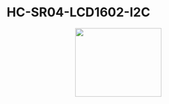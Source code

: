 # HC-SR04-LCD1602-I2C
<div style="text-align:center"><img src="https://user-images.githubusercontent.com/65724763/119235971-48902880-bb35-11eb-9af6-f22a18b94040.png" width="195,0" height="155,7" />
